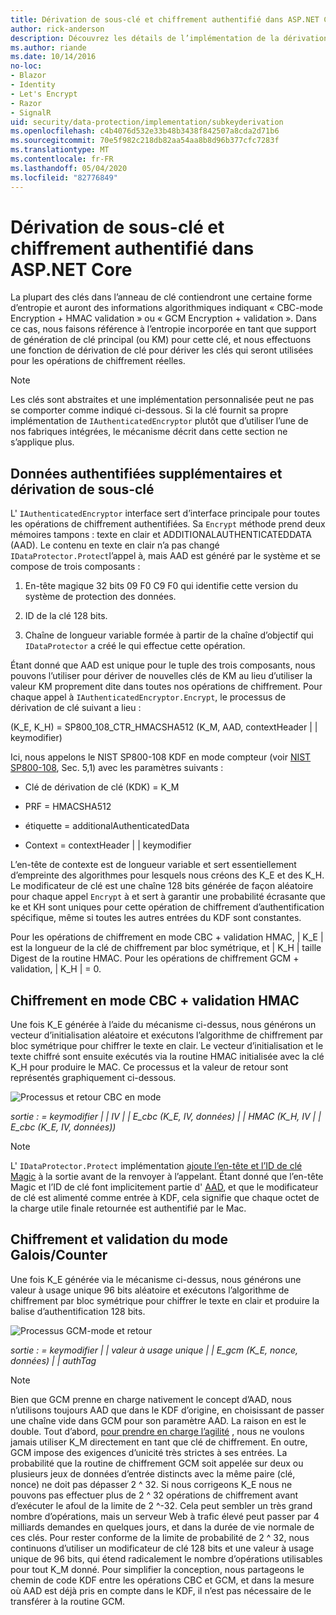 ```yaml
---
title: Dérivation de sous-clé et chiffrement authentifié dans ASP.NET Core
author: rick-anderson
description: Découvrez les détails de l’implémentation de la dérivation des sous-clés de protection des données ASP.NET Core et du chiffrement authentifié.
ms.author: riande
ms.date: 10/14/2016
no-loc:
- Blazor
- Identity
- Let's Encrypt
- Razor
- SignalR
uid: security/data-protection/implementation/subkeyderivation
ms.openlocfilehash: c4b4076d532e33b48b3438f842507a8cda2d71b6
ms.sourcegitcommit: 70e5f982c218db82aa54aa8b8d96b377cfc7283f
ms.translationtype: MT
ms.contentlocale: fr-FR
ms.lasthandoff: 05/04/2020
ms.locfileid: "82776849"
---
```

# <a name="subkey-derivation-and-authenticated-encryption-in-aspnet-core"></a>Dérivation de sous-clé et chiffrement authentifié dans ASP.NET Core

<a name="data-protection-implementation-subkey-derivation"></a>

La plupart des clés dans l’anneau de clé contiendront une certaine forme d’entropie et auront des informations algorithmiques indiquant « CBC-mode Encryption + HMAC validation » ou « GCM Encryption + validation ». Dans ce cas, nous faisons référence à l’entropie incorporée en tant que support de génération de clé principal (ou KM) pour cette clé, et nous effectuons une fonction de dérivation de clé pour dériver les clés qui seront utilisées pour les opérations de chiffrement réelles.

> [!NOTE]
> Les clés sont abstraites et une implémentation personnalisée peut ne pas se comporter comme indiqué ci-dessous. Si la clé fournit sa propre implémentation de `IAuthenticatedEncryptor` plutôt que d’utiliser l’une de nos fabriques intégrées, le mécanisme décrit dans cette section ne s’applique plus.

<a name="data-protection-implementation-subkey-derivation-aad"></a>

## <a name="additional-authenticated-data-and-subkey-derivation"></a>Données authentifiées supplémentaires et dérivation de sous-clé

L' `IAuthenticatedEncryptor` interface sert d’interface principale pour toutes les opérations de chiffrement authentifiées. Sa `Encrypt` méthode prend deux mémoires tampons : texte en clair et ADDITIONALAUTHENTICATEDDATA (AAD). Le contenu en texte en clair n’a pas changé `IDataProtector.Protect`l’appel à, mais AAD est généré par le système et se compose de trois composants :

1. En-tête magique 32 bits 09 F0 C9 F0 qui identifie cette version du système de protection des données.

2. ID de la clé 128 bits.

3. Chaîne de longueur variable formée à partir de la chaîne d’objectif qui `IDataProtector` a créé le qui effectue cette opération.

Étant donné que AAD est unique pour le tuple des trois composants, nous pouvons l’utiliser pour dériver de nouvelles clés de KM au lieu d’utiliser la valeur KM proprement dite dans toutes nos opérations de chiffrement. Pour chaque appel à `IAuthenticatedEncryptor.Encrypt`, le processus de dérivation de clé suivant a lieu :

(K_E, K_H) = SP800_108_CTR_HMACSHA512 (K_M, AAD, contextHeader | | keymodifier)

Ici, nous appelons le NIST SP800-108 KDF en mode compteur (voir [NIST SP800-108](https://nvlpubs.nist.gov/nistpubs/Legacy/SP/nistspecialpublication800-108.pdf), Sec. 5,1) avec les paramètres suivants :

* Clé de dérivation de clé (KDK) = K_M

* PRF = HMACSHA512

* étiquette = additionalAuthenticatedData

* Context = contextHeader | | keymodifier

L’en-tête de contexte est de longueur variable et sert essentiellement d’empreinte des algorithmes pour lesquels nous créons des K_E et des K_H. Le modificateur de clé est une chaîne 128 bits générée de façon aléatoire pour chaque appel `Encrypt` à et sert à garantir une probabilité écrasante que ke et KH sont uniques pour cette opération de chiffrement d’authentification spécifique, même si toutes les autres entrées du KDF sont constantes.

Pour les opérations de chiffrement en mode CBC + validation HMAC, | K_E | est la longueur de la clé de chiffrement par bloc symétrique, et | K_H | taille Digest de la routine HMAC. Pour les opérations de chiffrement GCM + validation, | K_H | = 0.

## <a name="cbc-mode-encryption--hmac-validation"></a>Chiffrement en mode CBC + validation HMAC

Une fois K_E générée à l’aide du mécanisme ci-dessus, nous générons un vecteur d’initialisation aléatoire et exécutons l’algorithme de chiffrement par bloc symétrique pour chiffrer le texte en clair. Le vecteur d’initialisation et le texte chiffré sont ensuite exécutés via la routine HMAC initialisée avec la clé K_H pour produire le MAC. Ce processus et la valeur de retour sont représentés graphiquement ci-dessous.

![Processus et retour CBC en mode](subkeyderivation/_static/cbcprocess.png)

*sortie : = keymodifier | | IV | | E_cbc (K_E, IV, données) | | HMAC (K_H, IV | | E_cbc (K_E, IV, données))*

> [!NOTE]
> L' `IDataProtector.Protect` implémentation [ajoute l’en-tête et l’ID de clé Magic](xref:security/data-protection/implementation/authenticated-encryption-details) à la sortie avant de la renvoyer à l’appelant. Étant donné que l’en-tête Magic et l’ID de clé font implicitement partie d' [AAD](xref:security/data-protection/implementation/subkeyderivation#data-protection-implementation-subkey-derivation-aad), et que le modificateur de clé est alimenté comme entrée à KDF, cela signifie que chaque octet de la charge utile finale retournée est authentifié par le Mac.

## <a name="galoiscounter-mode-encryption--validation"></a>Chiffrement et validation du mode Galois/Counter

Une fois K_E générée via le mécanisme ci-dessus, nous générons une valeur à usage unique 96 bits aléatoire et exécutons l’algorithme de chiffrement par bloc symétrique pour chiffrer le texte en clair et produire la balise d’authentification 128 bits.

![Processus GCM-mode et retour](subkeyderivation/_static/galoisprocess.png)

*sortie : = keymodifier | | valeur à usage unique | | E_gcm (K_E, nonce, données) | | authTag*

> [!NOTE]
> Bien que GCM prenne en charge nativement le concept d’AAD, nous n’utilisons toujours AAD que dans le KDF d’origine, en choisissant de passer une chaîne vide dans GCM pour son paramètre AAD. La raison en est le double. Tout d’abord, [pour prendre en charge l’agilité](xref:security/data-protection/implementation/context-headers#data-protection-implementation-context-headers) , nous ne voulons jamais utiliser K_M directement en tant que clé de chiffrement. En outre, GCM impose des exigences d’unicité très strictes à ses entrées. La probabilité que la routine de chiffrement GCM soit appelée sur deux ou plusieurs jeux de données d’entrée distincts avec la même paire (clé, nonce) ne doit pas dépasser 2 ^ 32. Si nous corrigeons K_E nous ne pouvons pas effectuer plus de 2 ^ 32 opérations de chiffrement avant d’exécuter le afoul de la limite de 2 ^-32. Cela peut sembler un très grand nombre d’opérations, mais un serveur Web à trafic élevé peut passer par 4 milliards demandes en quelques jours, et dans la durée de vie normale de ces clés. Pour rester conforme de la limite de probabilité de 2 ^ 32, nous continuons d’utiliser un modificateur de clé 128 bits et une valeur à usage unique de 96 bits, qui étend radicalement le nombre d’opérations utilisables pour tout K_M donné. Pour simplifier la conception, nous partageons le chemin de code KDF entre les opérations CBC et GCM, et dans la mesure où AAD est déjà pris en compte dans le KDF, il n’est pas nécessaire de le transférer à la routine GCM.
